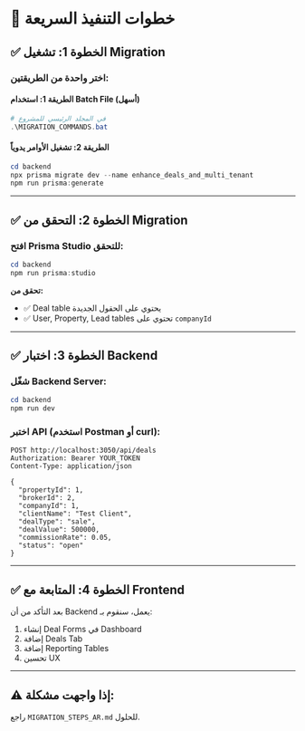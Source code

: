 # 🚀 خطوات التنفيذ السريعة

## ✅ الخطوة 1: تشغيل Migration

### اختر واحدة من الطريقتين:

#### الطريقة 1: استخدام Batch File (أسهل)
```powershell
# في المجلد الرئيسي للمشروع
.\MIGRATION_COMMANDS.bat
```

#### الطريقة 2: تشغيل الأوامر يدوياً
```powershell
cd backend
npx prisma migrate dev --name enhance_deals_and_multi_tenant
npm run prisma:generate
```

---

## ✅ الخطوة 2: التحقق من Migration

### افتح Prisma Studio للتحقق:
```powershell
cd backend
npm run prisma:studio
```

**تحقق من:**
- ✅ Deal table يحتوي على الحقول الجديدة
- ✅ User, Property, Lead tables تحتوي على `companyId`

---

## ✅ الخطوة 3: اختبار Backend

### شغّل Backend Server:
```powershell
cd backend
npm run dev
```

### اختبر API (استخدم Postman أو curl):
```http
POST http://localhost:3050/api/deals
Authorization: Bearer YOUR_TOKEN
Content-Type: application/json

{
  "propertyId": 1,
  "brokerId": 2,
  "companyId": 1,
  "clientName": "Test Client",
  "dealType": "sale",
  "dealValue": 500000,
  "commissionRate": 0.05,
  "status": "open"
}
```

---

## ✅ الخطوة 4: المتابعة مع Frontend

بعد التأكد من أن Backend يعمل، سنقوم بـ:
1. إنشاء Deal Forms في Dashboard
2. إضافة Deals Tab
3. إضافة Reporting Tables
4. تحسين UX

---

## ⚠️ إذا واجهت مشكلة:

راجع `MIGRATION_STEPS_AR.md` للحلول.

